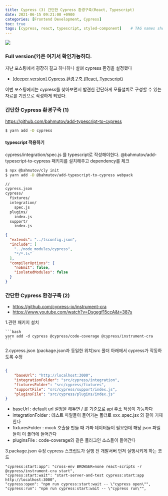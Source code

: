 ```yaml
---
title: Cypress (3) 간단한 Cypress 환경구축(React, Typescript)
date: 2021-06-15 09:21:00 +0900
categories: [Frontend Development, Cypress]
toc: true
tags: [cypress, react, typescript, styled-component]    # TAG names should always be lowercase
---
```

![](https://images.velog.io/images/averycode/post/521487f7-d48b-4d32-861f-442be079bca7/%E1%84%89%E1%85%B3%E1%84%8F%E1%85%B3%E1%84%85%E1%85%B5%E1%86%AB%E1%84%89%E1%85%A3%E1%86%BA%202021-06-15%20%E1%84%8B%E1%85%A9%E1%84%8C%E1%85%A5%E1%86%AB%205.06.45.png)

### Full version(?)은 여기서 확인가능하다.
지난 포스팅에서 굉장히 길고 하나하나 살펴 cypress 환경을 설정했다
- [[deeper version] Cypress 환경구축 (React, Typescript)](https://velog.io/@averycode/Cypress-%ED%99%98%EA%B2%BD%EA%B5%AC%EC%B6%95-React-Typescript)

이번 포스팅에서는 cypress를 찾아보면서 발견한 간단하게 모듈설치로 구성할 수 있는 자료를 기반으로 작성하게 되었다.


### 간단한 Cypress 환경구축 (1)
https://github.com/bahmutov/add-typescript-to-cypress

```bash
$ yarn add -D cypress
```

#### typescript 적용하기
cypress/integration/spec.js 를 typescript로 작성해야한다.
@bahmutov/add-typescript-to-cypress 패키지를 설치해주고 dependency를 체크

```bash
$ npx @bahmutov/cly init
$ yarn add -D @bahmutov/add-typescript-to-cypress webpack

//
cypress.json
cypress/
  fixtures/
  integration/
    spec.js
  plugins/
    index.js
  support/
    index.js
```


```json
{
  "extends": "../tsconfig.json",
  "include": [
    "../node_modules/cypress",
    "*/*.ts"
  ],
  "compilerOptions": {
    "noEmit": false,
    "isolatedModules": false
  }
}
```

### 간단한 Cypress 환경구축 (2)
- https://github.com/cypress-io/instrument-cra
- https://www.youtube.com/watch?v=Dsgegf15ccA&t=387s

1.관련 패키지 설치

    ```bash
    yarn add -d cypress @cypress/code-coverage @cypress/instrument-cra
    ```

2.cypress.json (package.json과 동일한 위치)src 폴더 아래에서 cypress가 작동하도록 수정

```json

{
    "baseUrl": "http://localhost:3000",
    "integrationFolder": "src/cypress/integration",
    "fixturesFolder": "src/cypress/fixtures",
    "supportFile": "src/cypress/support/index.js",
    "pluginsFile": "src/cypress/plugins/index.js"
}

```


- baseUrl : default url 설정을 해두면 / 를 기준으로 api 주소 작성이 가능하다
- integrationFolder : 테스트 파일들이 들어가는 폴더로 xxx_spec.jsx 와 같이 기재한다
- fixturesFolder : mock 호출을 만들 때 가짜 데이터들이 필요한데 해당 json 파일들이 이 폴더에 들어간다
- pluginsFile : code-coverage와 같은 플러그인 소스들이 들어간다


3.package.json 수정 cypress 스크립트가 실행 전 개발서버 먼저 실행시키게 하는 코드


  ```
"cypress:start:app": "cross-env BROWSER=none react-scripts -r @cypress/instrument-cra start",
"cypress:start:wait": "start-server-and-test cypress:start:app http://localhost:3000",
"cypress:open": "npm run cypress:start:wait -- \"cypress open\"",
"cypress:run": "npm run cypress:start:wait -- \"cypress run\"",
  ```
